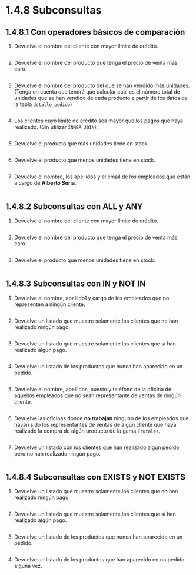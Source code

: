 # 1.4.8 Subconsultas

## 1.4.8.1 Con operadores básicos de comparación

1. Devuelve el nombre del cliente con mayor límite de crédito.

    ```sql
    
    ```
    
2. Devuelve el nombre del producto que tenga el precio de venta más caro.

    ```sql
    
    ```
    
3. Devuelve el nombre del producto del que se han vendido más unidades. (Tenga en cuenta que tendrá que calcular cuál es el número total de unidades que se han vendido de cada producto a partir de los datos de la tabla `detalle_pedido`)

    ```sql
    
    ```
    
4. Los clientes cuyo límite de crédito sea mayor que los pagos que haya realizado. (Sin utilizar `INNER JOIN`).

    ```sql
    
    ```
    
5. Devuelve el producto que más unidades tiene en stock.

    ```sql
    
    ```
    
6. Devuelve el producto que menos unidades tiene en stock.

    ```sql
    
    ```
    
7. Devuelve el nombre, los apellidos y el email de los empleados que están a cargo de **Alberto Soria**.

    ```sql
    
    ```
    

## 1.4.8.2 Subconsultas con ALL y ANY

1. Devuelve el nombre del cliente con mayor límite de crédito.

    ```sql
    
    ```
    
2. Devuelve el nombre del producto que tenga el precio de venta más caro.

    ```sql
    
    ```
    
3. Devuelve el producto que menos unidades tiene en stock.

    ```sql
    
    ```
    

## 1.4.8.3 Subconsultas con IN y NOT IN

1. Devuelve el nombre, apellido1 y cargo de los empleados que no representen a ningún cliente.

    ```sql
    
    ```
    
2. Devuelve un listado que muestre solamente los clientes que no han realizado ningún pago.

    ```sql
    
    ```
    
3. Devuelve un listado que muestre solamente los clientes que sí han realizado algún pago.

    ```sql
    
    ```
    
4. Devuelve un listado de los productos que nunca han aparecido en un pedido.

    ```sql
    
    ```
    
5. Devuelve el nombre, apellidos, puesto y teléfono de la oficina de aquellos empleados que no sean representante de ventas de ningún cliente.

    ```sql
    
    ```
    
6. Devuelve las oficinas donde **no trabajan** ninguno de los empleados que hayan sido los representantes de ventas de algún cliente que haya realizado la compra de algún producto de la gama `Frutales`.

    ```sql
    
    ```
    
7. Devuelve un listado con los clientes que han realizado algún pedido pero no han realizado ningún pago.

    ```sql
    
    ```
    

## 1.4.8.4 Subconsultas con EXISTS y NOT EXISTS

1. Devuelve un listado que muestre solamente los clientes que no han realizado ningún pago.

    ```sql
    
    ```
    
2. Devuelve un listado que muestre solamente los clientes que sí han realizado algún pago.

    ```sql
    
    ```
    
3. Devuelve un listado de los productos que nunca han aparecido en un pedido.

    ```sql
    
    ```
    
4. Devuelve un listado de los productos que han aparecido en un pedido alguna vez.

    ```sql
    
    ```
    
